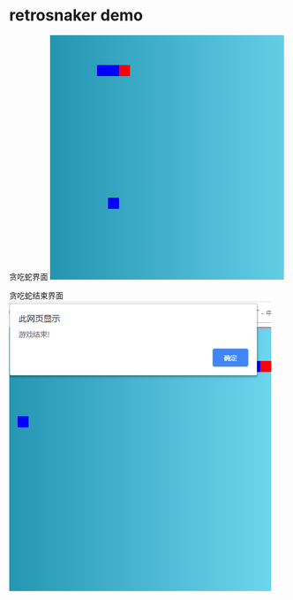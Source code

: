 # retrosnaker demo
贪吃蛇界面
![image](https://github.com/JK-HU/retrosnaker/blob/master/images/snaker2.png)

贪吃蛇结束界面
![image](https://github.com/JK-HU/retrosnaker/blob/master/images/snaker.png)
